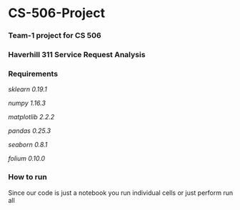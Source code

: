 # CS-506-Project
### **Team-1 project for CS 506**

### Haverhill 311 Service Request Analysis

### **Requirements**

*sklearn 0.19.1*

*numpy 1.16.3*

*matplotlib 2.2.2*

*pandas 0.25.3*

*seaborn 0.8.1*

*folium 0.10.0*

### **How to run**

Since our code is just a notebook you run individual cells or just perform run all
